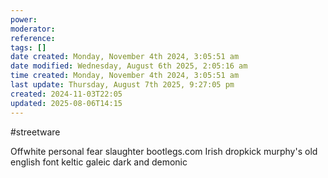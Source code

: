 ```yaml
---
power: 
moderator: 
reference: 
tags: []
date created: Monday, November 4th 2024, 3:05:51 am
date modified: Wednesday, August 6th 2025, 2:05:16 am
time created: Monday, November 4th 2024, 3:05:51 am
last update: Thursday, August 7th 2025, 9:27:05 pm
created: 2024-11-03T22:05
updated: 2025-08-06T14:15
---
```

#streetware

Offwhite
personal fear
slaughter bootlegs.com
Irish
dropkick murphy's
 old english font
 keltic
 galeic
 dark and demonic
 
# 